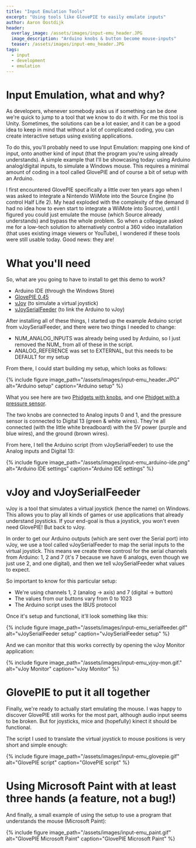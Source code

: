 ```yaml
---
title: "Input Emulation Tools"
excerpt: "Using tools like GlovePIE to easily emulate inputs"
author: Aaron Oostdijk
header:
  overlay_image: /assets/images/input-emu_header.JPG
  image_description: "Arduino knobs & button become mouse-inputs"
  teaser: /assets/images/input-emu_header.JPG
tags: 
  - input
  - development
  - emulation
---
```


# Input Emulation, what and why?
As developers, whenever somebody asks us if something can be done we're quick to jump to a tool that we know to do it with. For me this tool is Unity. Sometimes, the solutions can be a lot easier, and it can be a good idea to keep in mind that without a lot of complicated coding, you can create interactive setups using existing applications.

To do this, you'll probably need to use Input Emulation: mapping one kind of input, onto another kind of input (that the program you're using already understands). A simple example that I'll be showcasing today: using Arduino analog/digital inputs, to simulate a Windows mouse. This requires a minimal amount of coding in a tool called GlovePIE and of course a bit of setup with an Arduino.

I first encountered GlovePIE specifically a little over ten years ago when I was asked to integrate a Nintendo WiiMote into the Source Engine (to control Half Life 2). My head exploded with the complexity of the demand (I had no idea how to even start to integrate a WiiMote into Source), until I figured you could just emulate the mouse (which Source already understands) and bypass the whole problem. So when a colleague asked me for a low-tech solution to alternatively control a 360 video installation (that uses existing image viewers or YouTube), I wondered if these tools were still usable today. Good news: they are!

# What you'll need
So, what are you going to have to install to get this demo to work?
 * Arduino IDE (through the Windows Store)
 * [GlovePIE 0.45](https://glovepie.software.informer.com/download/)
 * [vJoy](https://sourceforge.net/projects/vjoystick/) (to simulate a virtual joystick)
 * [vJoySerialFeeder](https://github.com/Cleric-K/vJoySerialFeeder) (to link the Arduino to vJoy)

After installing all of these things, I started up the example Arduino script from vJoySerialFeeder, and there were two things I needed to change:
 * NUM_ANALOG_INPUTS was already being used by Arduino, so I just removed the NUM_ from all of these in the script.
 * ANALOG_REFERENCE was set to EXTERNAL, but this needs to be DEFAULT for my setup

From there, I could start building my setup, which looks as follows:

{% include figure image_path="/assets/images/input-emu_header.JPG" alt="Arduino setup" caption="Arduino setup" %}

What you see here are two [Phidgets with knobs](https://www.phidgets.com/?tier=3&catid=15&pcid=13&prodid=79), and one [Phidget with a pressure sensor](https://www.phidgets.com/?tier=3&catid=6&pcid=4&prodid=76).

The two knobs are connected to Analog inputs 0 and 1, and the pressure sensor is connected to Digital 13 (green & white wires). They're all connected (with the little white breadboard) with the 5V power (purple and blue wires), and the ground (brown wires).

From here, I tell the Arduino script (from vJoySerialFeeder) to use the Analog inputs and Digital 13:

{% include figure image_path="/assets/images/input-emu_arduino-ide.png" alt="Arduino IDE settings" caption="Arduino IDE settings" %}

# vJoy and vJoySerialFeeder
vJoy is a tool that simulates a virtual joystick (hence the name) on Windows. This allows you to play all kinds of games or use applications that already understand joysticks. If your end-goal is thus a joystick, you won't even need GlovePIE! But back to vJoy.

In order to get our Arduino outputs (which are sent over the Serial port) into vJoy, we use a tool called vJoySerialFeeder to map the serial inputs to the virtual joystick. This means we create three controsl for the serial channels from Arduino: 1, 2 and 7 (it's 7 because we have 6 analogs, even though we just use 2, and one digital), and then we tell vJoySerialFeeder what values to expect.

So important to know for this particular setup:
 * We're using channels 1, 2 (analog -> axis) and 7 (digital -> button)
 * The values from our buttons vary from 0 to 1023
 * The Arduino script uses the IBUS protocol

Once it's setup and functional, it'll look something like this:

{% include figure image_path="/assets/images/input-emu_serialfeeder.gif" alt="vJoySerialFeeder setup" caption="vJoySerialFeeder setup" %}

And we can monitor that this works correctly by opening the vJoy Monitor application:

{% include figure image_path="/assets/images/input-emu_vjoy-mon.gif." alt="vJoy Monitor" caption="vJoy Monitor" %}

# GlovePIE to put it all together
Finally, we're ready to actually start emulating the mouse. I was happy to discover GlovePIE still works for the most part, although audio input seems to be broken. But for joysticks, mice and (hopefully) kinect it should be functional.

The script I used to translate the virtual joystick to mouse positions is very short and simple enough:

{% include figure image_path="/assets/images/input-emu_glovepie.gif" alt="GlovePIE script" caption="GlovePIE script" %}

# Using Microsoft Paint with at least three hands (a feature, not a bug!)
 And finally, a small example of using the setup to use a program that understands the mouse (Microsoft Paint):
 
 {% include figure image_path="/assets/images/input-emu_paint.gif" alt="GlovePIE Microsoft Paint" caption="GlovePIE Microsoft Paint" %}